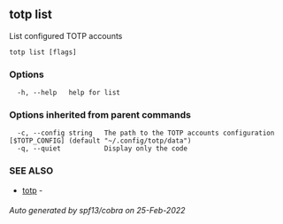 ## totp list

List configured TOTP accounts

```
totp list [flags]
```

### Options

```
  -h, --help   help for list
```

### Options inherited from parent commands

```
  -c, --config string   The path to the TOTP accounts configuration [$TOTP_CONFIG] (default "~/.config/totp/data")
  -q, --quiet           Display only the code
```

### SEE ALSO

* [totp](totp.md)	 - 

###### Auto generated by spf13/cobra on 25-Feb-2022
